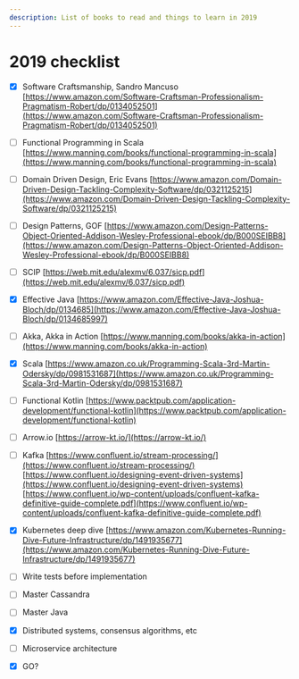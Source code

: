 ```yaml
---
description: List of books to read and things to learn in 2019
---
```


# 2019 checklist

* [x] Software Craftsmanship, Sandro Mancuso [https://www.amazon.com/Software-Craftsman-Professionalism-Pragmatism-Robert/dp/0134052501](https://www.amazon.com/Software-Craftsman-Professionalism-Pragmatism-Robert/dp/0134052501)
* [ ] Functional Programming in Scala [https://www.manning.com/books/functional-programming-in-scala](https://www.manning.com/books/functional-programming-in-scala)
* [ ] Domain Driven Design, Eric Evans [https://www.amazon.com/Domain-Driven-Design-Tackling-Complexity-Software/dp/0321125215](https://www.amazon.com/Domain-Driven-Design-Tackling-Complexity-Software/dp/0321125215)
* [ ] Design Patterns, GOF [https://www.amazon.com/Design-Patterns-Object-Oriented-Addison-Wesley-Professional-ebook/dp/B000SEIBB8](https://www.amazon.com/Design-Patterns-Object-Oriented-Addison-Wesley-Professional-ebook/dp/B000SEIBB8) 
* [ ] SCIP [https://web.mit.edu/alexmv/6.037/sicp.pdf](https://web.mit.edu/alexmv/6.037/sicp.pdf)
* [x] Effective Java [https://www.amazon.com/Effective-Java-Joshua-Bloch/dp/0134685](https://www.amazon.com/Effective-Java-Joshua-Bloch/dp/0134685997)
* [ ] Akka, Akka in Action [https://www.manning.com/books/akka-in-action](https://www.manning.com/books/akka-in-action)
* [x] Scala [https://www.amazon.co.uk/Programming-Scala-3rd-Martin-Odersky/dp/0981531687](https://www.amazon.co.uk/Programming-Scala-3rd-Martin-Odersky/dp/0981531687)
* [ ] Functional Kotlin [https://www.packtpub.com/application-development/functional-kotlin](https://www.packtpub.com/application-development/functional-kotlin)
* [ ] Arrow.io [https://arrow-kt.io/](https://arrow-kt.io/)
* [ ] Kafka [https://www.confluent.io/stream-processing/](https://www.confluent.io/stream-processing/) [https://www.confluent.io/designing-event-driven-systems](https://www.confluent.io/designing-event-driven-systems) [https://www.confluent.io/wp-content/uploads/confluent-kafka-definitive-guide-complete.pdf](https://www.confluent.io/wp-content/uploads/confluent-kafka-definitive-guide-complete.pdf)
* [x] Kubernetes deep dive [https://www.amazon.com/Kubernetes-Running-Dive-Future-Infrastructure/dp/1491935677](https://www.amazon.com/Kubernetes-Running-Dive-Future-Infrastructure/dp/1491935677)
* [ ] Write tests before implementation 
* [ ] Master Cassandra
* [ ] Master Java
* [x] Distributed systems, consensus algorithms, etc
* [ ] Microservice architecture 
* [x] GO? 

